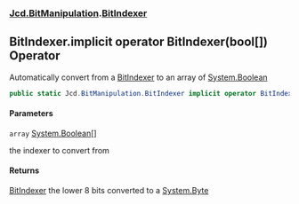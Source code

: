 ### [Jcd.BitManipulation](Jcd.BitManipulation.md 'Jcd.BitManipulation').[BitIndexer](Jcd.BitManipulation.BitIndexer.md 'Jcd.BitManipulation.BitIndexer')

## BitIndexer.implicit operator BitIndexer(bool[]) Operator

Automatically convert from a [BitIndexer](Jcd.BitManipulation.BitIndexer.md 'Jcd.BitManipulation.BitIndexer') to an array of [System.Boolean](https://docs.microsoft.com/en-us/dotnet/api/System.Boolean 'System.Boolean')

```csharp
public static Jcd.BitManipulation.BitIndexer implicit operator BitIndexer(bool[] array);
```
#### Parameters

<a name='Jcd.BitManipulation.BitIndexer.op_ImplicitJcd.BitManipulation.BitIndexer(bool[]).array'></a>

`array` [System.Boolean](https://docs.microsoft.com/en-us/dotnet/api/System.Boolean 'System.Boolean')[[]](https://docs.microsoft.com/en-us/dotnet/api/System.Array 'System.Array')

the indexer to convert from

#### Returns
[BitIndexer](Jcd.BitManipulation.BitIndexer.md 'Jcd.BitManipulation.BitIndexer')
the lower 8 bits converted to a [System.Byte](https://docs.microsoft.com/en-us/dotnet/api/System.Byte 'System.Byte')